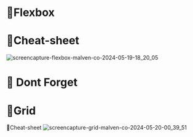 # 📌Flexbox
# 🦝Cheat-sheet
![screencapture-flexbox-malven-co-2024-05-19-18_20_05](https://github.com/hyper-ayoub/alx-frontend-for-fun/assets/133155846/31ccb0a6-5654-40fc-bd73-c0883cf89baf)

#  📣 Dont Forget 
# 📌Grid
🦝Cheat-sheet
![screencapture-grid-malven-co-2024-05-20-00_39_51](https://github.com/hyper-ayoub/alx-frontend-for-fun/assets/133155846/a9be63de-075f-4ba3-8997-73ae191e25b0)
